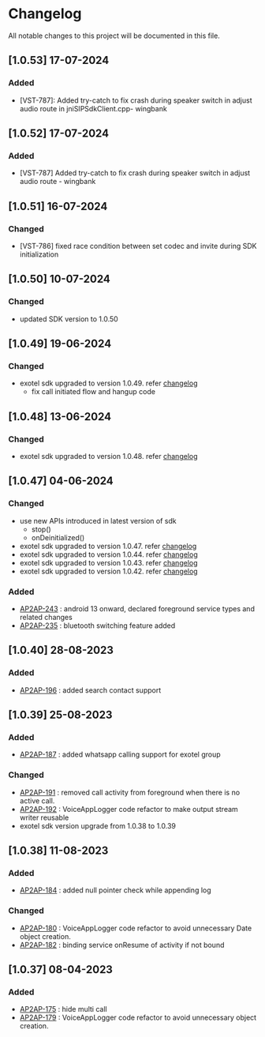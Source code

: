 # Changelog

All notable changes to this project will be documented in this file.

## [1.0.53] 17-07-2024

### Added
* [VST-787]: Added try-catch to fix crash during speaker switch in adjust audio route in jniSIPSdkClient.cpp- wingbank

## [1.0.52] 17-07-2024

### Added
* [VST-787] Added try-catch to fix crash during speaker switch in adjust audio route - wingbank

## [1.0.51] 16-07-2024

### Changed
* [VST-786] fixed race condition between set codec and invite during SDK initialization

## [1.0.50] 10-07-2024

### Changed
* updated SDK version to 1.0.50

## [1.0.49] 19-06-2024

### Changed
* exotel sdk upgraded to version 1.0.49. refer [changelog](https://bitbucket.org/Exotel/exotel_voice_android/src/master/jetix/Changelog.md)
  * fix call initiated flow and hangup code

## [1.0.48] 13-06-2024

### Changed
* exotel sdk upgraded to version 1.0.48. refer [changelog](https://bitbucket.org/Exotel/exotel_voice_android/src/master/jetix/Changelog.md)

## [1.0.47] 04-06-2024

### Changed
* use new APIs introduced in latest version of sdk
  * stop()
  * onDeinitialized()
* exotel sdk upgraded to version 1.0.47. refer [changelog](https://bitbucket.org/Exotel/exotel_voice_android/src/master/jetix/Changelog.md)
* exotel sdk upgraded to version 1.0.44. refer [changelog](https://bitbucket.org/Exotel/exotel_voice_android/src/master/jetix/Changelog.md)
* exotel sdk upgraded to version 1.0.43. refer [changelog](https://bitbucket.org/Exotel/exotel_voice_android/src/master/jetix/Changelog.md)
* exotel sdk upgraded to version 1.0.42. refer [changelog](https://bitbucket.org/Exotel/exotel_voice_android/src/master/jetix/Changelog.md)

### Added
* [AP2AP-243](https://exotel.atlassian.net/browse/AP2AP-243) : android 13 onward, declared foreground service types and related changes
* [AP2AP-235](https://exotel.atlassian.net/browse/AP2AP-235) : bluetooth switching feature added

## [1.0.40] 28-08-2023

### Added
* [AP2AP-196](https://exotel.atlassian.net/browse/AP2AP-196) : added search contact support 

## [1.0.39] 25-08-2023

### Added
* [AP2AP-187](https://exotel.atlassian.net/browse/AP2AP-187) : added whatsapp calling support for exotel group

### Changed
* [AP2AP-191](https://exotel.atlassian.net/browse/AP2AP-191) : removed call activity from foreground when there is no active call.
* [AP2AP-192](https://exotel.atlassian.net/browse/AP2AP-192) : VoiceAppLogger code refactor to make output stream writer reusable
* exotel sdk version upgrade from 1.0.38 to 1.0.39

## [1.0.38] 11-08-2023

### Added
* [AP2AP-184](https://exotel.atlassian.net/browse/AP2AP-184) : added null pointer check while appending log

### Changed
* [AP2AP-180](https://exotel.atlassian.net/browse/AP2AP-180) : VoiceAppLogger code refactor to avoid unnecessary Date object creation.
* [AP2AP-182](https://exotel.atlassian.net/browse/AP2AP-182) : binding service onResume of activity if not bound



## [1.0.37] 08-04-2023

### Added
* [AP2AP-175](https://exotel.atlassian.net/browse/AP2AP-175) : hide multi call
* [AP2AP-179](https://exotel.atlassian.net/browse/AP2AP-179) : VoiceAppLogger code refactor to avoid unnecessary object creation.
